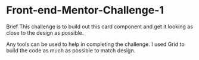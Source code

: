 # Front-end-Mentor-Challenge-1

Brief
This challenge is to build out this card component and get it looking as close to the design as possible.

Any tools can be used to help in completing the challenge. I used Grid to build the code as much as possible to match design.
